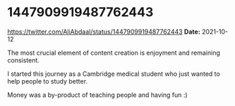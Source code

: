 # 1447909919487762443
https://twitter.com/AliAbdaal/status/1447909919487762443
**Date:** 2021-10-12

The most crucial element of content creation is enjoyment and remaining consistent.

I started this journey as a Cambridge medical student who just wanted to help people to study better. 

Money was a by-product of teaching people and having fun :)
